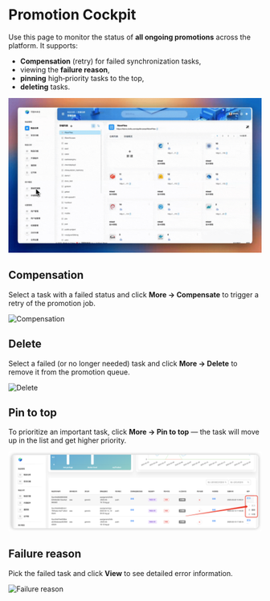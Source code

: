 # Promotion Cockpit

Use this page to monitor the status of **all ongoing promotions** across the platform. It supports:
- **Compensation** (retry) for failed synchronization tasks,
- viewing the **failure reason**,
- **pinning** high‑priority tasks to the top,
- **deleting** tasks.

![Promotion Cockpit page](promotion-to-the-cockpit-page.c6121cd6.gif)

## Compensation
Select a task with a failed status and click **More → Compensate** to trigger a retry of the promotion job.

![Compensation](promotion-to-the-cockpit-compensation.93b20472.gif)

## Delete
Select a failed (or no longer needed) task and click **More → Delete** to remove it from the promotion queue.

![Delete](promotion-to-the-cockpit-delete.803f316a.gif)

## Pin to top
To prioritize an important task, click **More → Pin to top** — the task will move up in the list and get higher priority.

![Pin to top](promotion-to-the-cockpit-top.4216a3b7.png)

## Failure reason
Pick the failed task and click **View** to see detailed error information.

![Failure reason](promotion-to-the-cockpit-look.0a538472.gif)
